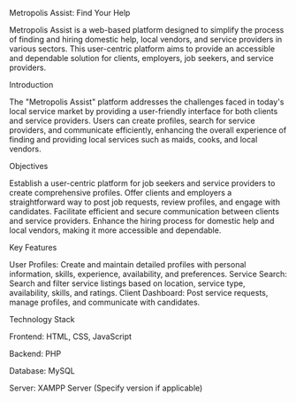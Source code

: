 Metropolis Assist: Find Your Help

Metropolis Assist is a web-based platform designed to simplify the process of finding and hiring domestic help, local vendors, and service providers in various sectors. This user-centric platform aims to provide an accessible and dependable solution for clients, employers, job seekers, and service providers.

Introduction

The "Metropolis Assist" platform addresses the challenges faced in today's local service market by providing a user-friendly interface for both clients and service providers. Users can create profiles, search for service providers, and communicate efficiently, enhancing the overall experience of finding and providing local services such as maids, cooks, and local vendors.

Objectives

Establish a user-centric platform for job seekers and service providers to create comprehensive profiles.
Offer clients and employers a straightforward way to post job requests, review profiles, and engage with candidates.
Facilitate efficient and secure communication between clients and service providers.
Enhance the hiring process for domestic help and local vendors, making it more accessible and dependable.

Key Features

User Profiles: Create and maintain detailed profiles with personal information, skills, experience, availability, and preferences.
Service Search: Search and filter service listings based on location, service type, availability, skills, and ratings.
Client Dashboard: Post service requests, manage profiles, and communicate with candidates.

Technology Stack

Frontend: HTML, CSS, JavaScript

Backend: PHP

Database: MySQL

Server: XAMPP Server (Specify version if applicable)
